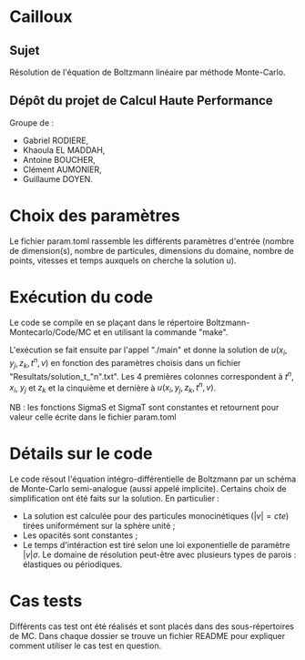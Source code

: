 # Cailloux

## Sujet

Résolution de l'équation de Boltzmann linéaire par méthode Monte-Carlo.

## Dépôt du projet de Calcul Haute Performance

Groupe de :
- Gabriel RODIERE,
- Khaoula EL MADDAH,
- Antoine BOUCHER,
- Clément AUMONIER,
- Guillaume DOYEN.


# Choix des paramètres

Le fichier param.toml rassemble les différents paramètres d'entrée (nombre de dimension(s), nombre de particules, dimensions du domaine, nombre de points, vitesses et temps auxquels on cherche la solution u).

# Exécution du code

Le code se compile en se plaçant dans le répertoire Boltzmann-Montecarlo/Code/MC et en utilisant la commande "make". 

L'exécution se fait ensuite par l'appel "./main" et donne la solution de $u(x_i, y_j, z_k, t^n, v)$ en fonction des paramètres choisis dans un fichier "Resultats/solution_t_"n".txt".
Les 4 premières colonnes correspondent à $t^n$, $x_i$, $y_j$ et $z_k$ et la cinquième et dernière à $u(x_i, y_j, z_k, t^n, v)$.

NB : les fonctions SigmaS et SigmaT sont constantes et retournent pour valeur celle écrite dans le fichier param.toml


# Détails sur le code

Le code résout l'équation intégro-différentielle de Boltzmann par un schéma de Monte-Carlo semi-analogue (aussi appelé implicite).
Certains choix de simplification ont été faits sur la solution. En particulier :
 - La solution est calculée pour des particules monocinétiques ($|v| = cte$) tirées uniformément sur la sphère unité ;
 - Les opacités sont constantes ;
 - Le temps d'intéraction est tiré selon une loi exponentielle de paramètre $|v| \sigma$.
Le domaine de résolution peut-être avec plusieurs types de parois : élastiques ou périodiques.

# Cas tests

Différents cas test ont été réalisés et sont placés dans des sous-répertoires de MC. Dans chaque dossier se trouve un fichier README pour expliquer comment utiliser le cas test en question.
